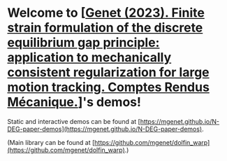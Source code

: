 # Welcome to [[Genet (2023). Finite strain formulation of the discrete equilibrium gap principle: application to mechanically consistent regularization for large motion tracking. Comptes Rendus Mécanique.](https://doi.org/10.5802/crmeca.228)]'s demos!

Static and interactive demos can be found at [https://mgenet.github.io/N-DEG-paper-demos](https://mgenet.github.io/N-DEG-paper-demos).

(Main library can be found at [https://github.com/mgenet/dolfin_warp](https://github.com/mgenet/dolfin_warp).)
